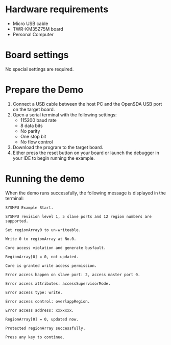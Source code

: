 Hardware requirements
=====================
- Micro USB cable
- TWR-KM35Z75M board
- Personal Computer

Board settings
==============
No special settings are required.

Prepare the Demo
================
1.  Connect a USB cable between the host PC and the OpenSDA USB port on the target board.
2.  Open a serial terminal with the following settings:
    - 115200 baud rate
    - 8 data bits
    - No parity
    - One stop bit
    - No flow control
3. Download the program to the target board.
4. Either press the reset button on your board or launch the debugger in your IDE to begin running the example.

Running the demo
================
When the demo runs successfully, the following message is displayed in the terminal:
~~~~~~~~~~~~~~~~~~~~~~~~~~~~~~~~~~~~~~~~~~~~~~~~~~~~~~~~~~~~~~~~~~~~~~~~~~~~~~~
SYSMPU Example Start.

SYSMPU revision level 1, 5 slave ports and 12 region numbers are supported.

Set regionArray0 to un-writeable.

Write 0 to regionArray at No.0.

Core access violation and generate busfault.

RegionArray[0] = 0, not updated.

Core is granted write access permission.

Error access happen on slave port: 2, access master port 0.

Error access attributes: accessSupervisorMode.

Error access type: write.

Error access control: overlappRegion.

Error access address: xxxxxxx.

RegionArray[0] = 0, updated now.

Protected regionArray successfully.

Press any key to continue.
~~~~~~~~~~~~~~~~~~~~~~~~~~~~~~~~~~~~~~~~~~~~~~~~~~~~~~~~~~~~~~~~~~~~~~~~~~~~~~~~~
